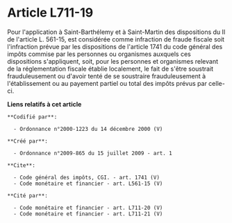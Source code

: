 # Article L711-19

Pour l'application à Saint-Barthélemy et à Saint-Martin des dispositions du II de l'article L. 561-15, est considérée comme
infraction de fraude fiscale soit l'infraction prévue par les dispositions de l'article 1741 du code général des impôts
commise par les personnes ou organismes auxquels ces dispositions s'appliquent, soit, pour les personnes et organismes
relevant de la réglementation fiscale établie localement, le fait de s'être soustrait frauduleusement ou d'avoir tenté de se
soustraire frauduleusement à l'établissement ou au payement partiel ou total des impôts prévus par celle-ci.

**Liens relatifs à cet article**

	**Codifié par**:

	  - Ordonnance n°2000-1223 du 14 décembre 2000 (V)

	**Créé par**:

	  - Ordonnance n°2009-865 du 15 juillet 2009 - art. 1

	**Cite**:

	  - Code général des impôts, CGI. - art. 1741 (V)
	  - Code monétaire et financier - art. L561-15 (V)

	**Cité par**:

	  - Code monétaire et financier - art. L711-20 (V)
	  - Code monétaire et financier - art. L711-21 (V)

